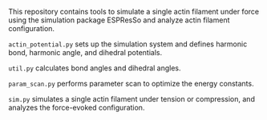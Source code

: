 This repository contains tools to simulate a single actin filament under force using the simulation package ESPResSo and analyze actin filament configuration.

`actin_potential.py` sets up the simulation system and defines harmonic bond, harmonic angle, and dihedral potentials.

`util.py` calculates bond angles and dihedral angles.

`param_scan.py` performs parameter scan to optimize the energy constants.

`sim.py` simulates a single actin filament under tension or compression, and analyzes the force-evoked configuration.

